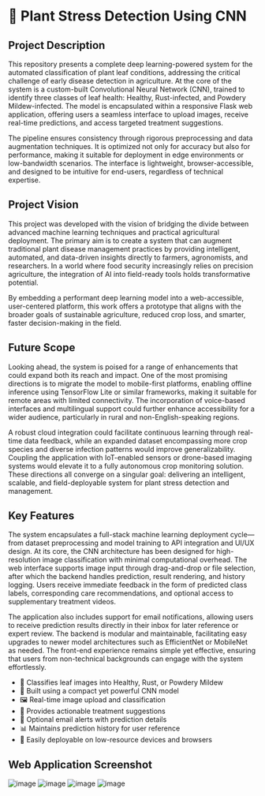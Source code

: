 # 🌿 Plant Stress Detection Using CNN

## Project Description

This repository presents a complete deep learning-powered system for the automated classification of plant leaf conditions, addressing the critical challenge of early disease detection in agriculture. At the core of the system is a custom-built Convolutional Neural Network (CNN), trained to identify three classes of leaf health: Healthy, Rust-infected, and Powdery Mildew-infected. The model is encapsulated within a responsive Flask web application, offering users a seamless interface to upload images, receive real-time predictions, and access targeted treatment suggestions. 

The pipeline ensures consistency through rigorous preprocessing and data augmentation techniques. It is optimized not only for accuracy but also for performance, making it suitable for deployment in edge environments or low-bandwidth scenarios. The interface is lightweight, browser-accessible, and designed to be intuitive for end-users, regardless of technical expertise.

## Project Vision

This project was developed with the vision of bridging the divide between advanced machine learning techniques and practical agricultural deployment. The primary aim is to create a system that can augment traditional plant disease management practices by providing intelligent, automated, and data-driven insights directly to farmers, agronomists, and researchers. In a world where food security increasingly relies on precision agriculture, the integration of AI into field-ready tools holds transformative potential. 

By embedding a performant deep learning model into a web-accessible, user-centered platform, this work offers a prototype that aligns with the broader goals of sustainable agriculture, reduced crop loss, and smarter, faster decision-making in the field.

## Future Scope

Looking ahead, the system is poised for a range of enhancements that could expand both its reach and impact. One of the most promising directions is to migrate the model to mobile-first platforms, enabling offline inference using TensorFlow Lite or similar frameworks, making it suitable for remote areas with limited connectivity. The incorporation of voice-based interfaces and multilingual support could further enhance accessibility for a wider audience, particularly in rural and non-English-speaking regions.

A robust cloud integration could facilitate continuous learning through real-time data feedback, while an expanded dataset encompassing more crop species and diverse infection patterns would improve generalizability. Coupling the application with IoT-enabled sensors or drone-based imaging systems would elevate it to a fully autonomous crop monitoring solution. These directions all converge on a singular goal: delivering an intelligent, scalable, and field-deployable system for plant stress detection and management.

## Key Features

The system encapsulates a full-stack machine learning deployment cycle—from dataset preprocessing and model training to API integration and UI/UX design. At its core, the CNN architecture has been designed for high-resolution image classification with minimal computational overhead. The web interface supports image input through drag-and-drop or file selection, after which the backend handles prediction, result rendering, and history logging. Users receive immediate feedback in the form of predicted class labels, corresponding care recommendations, and optional access to supplementary treatment videos.

The application also includes support for email notifications, allowing users to receive prediction results directly in their inbox for later reference or expert review. The backend is modular and maintainable, facilitating easy upgrades to newer model architectures such as EfficientNet or MobileNet as needed. The front-end experience remains simple yet effective, ensuring that users from non-technical backgrounds can engage with the system effortlessly.

- 🌱 Classifies leaf images into Healthy, Rust, or Powdery Mildew
- 🧠 Built using a compact yet powerful CNN model
- 🖼️ Real-time image upload and classification
- 💬 Provides actionable treatment suggestions
- 💌 Optional email alerts with prediction details
- 📊 Maintains prediction history for user reference
- 🔧 Easily deployable on low-resource devices and browsers


## Web Application Screenshot

![image](https://github.com/user-attachments/assets/743a4893-32f4-453e-9a8f-4444f8aad79e)
![image](https://github.com/user-attachments/assets/c1e63eb8-00a6-4a26-ae93-c33d9c65e4e4)
![image](https://github.com/user-attachments/assets/7680dd28-472a-4d62-9db5-09a591529577)
![image](https://github.com/user-attachments/assets/0ebc0eed-1d43-4284-bb37-512e1e822905)




